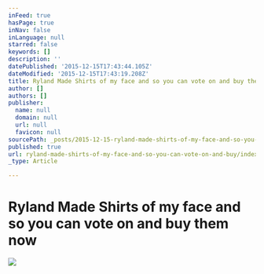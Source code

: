 ```yaml
---
inFeed: true
hasPage: true
inNav: false
inLanguage: null
starred: false
keywords: []
description: ''
datePublished: '2015-12-15T17:43:44.105Z'
dateModified: '2015-12-15T17:43:19.208Z'
title: Ryland Made Shirts of my face and so you can vote on and buy them now
author: []
authors: []
publisher:
  name: null
  domain: null
  url: null
  favicon: null
sourcePath: _posts/2015-12-15-ryland-made-shirts-of-my-face-and-so-you-can-vote-on-and-buy.md
published: true
url: ryland-made-shirts-of-my-face-and-so-you-can-vote-on-and-buy/index.html
_type: Article

---
```

# Ryland Made Shirts of my face and so you can vote on and buy them now
![](https://the-grid-user-content.s3-us-west-2.amazonaws.com/18aed9fe-a3ec-41fc-8553-9c3be1a88b0b.png)